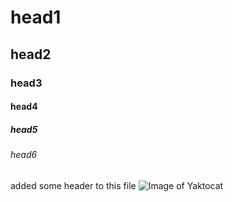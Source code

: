 # head1
## head2
### head3
#### head4
##### head5
###### head6
added some header to this file
![Image of Yaktocat](https://octodex.github.com/images/yaktocat.png)
